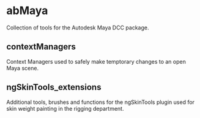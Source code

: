 # abMaya
Collection of tools for the Autodesk Maya DCC package.

## contextManagers
Context Managers used to safely make temptorary changes to an open Maya scene.

## ngSkinTools_extensions
Additional tools, brushes and functions for the ngSkinTools plugin used for skin weight painting in the rigging department.  
